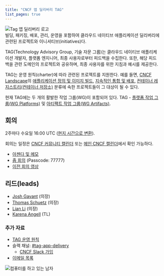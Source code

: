 ```yaml
---
title: "CNCF 앱 딜리버리 TAG"
list_pages: true
---
```


<div class="row mt-5 mb-3">
    <div class="col-lg-6">
        <img src="/images/tag-app-delivery-horizontal-color.svg" alt="Tag 앱 딜리버리 로고" style="max-width: 300px;">
    </div>
    <div class="col-lg-6">
        <div class="lead">
        빌딩, 패키징, 배포, 관리, 운영을 포함하여 클라우드 네이티브 애플리케이션 딜리버리에 관련된 프로젝트와 이니셔티브(initiatives)다.
        </div>
    </div>
</div>

TAG(Technology Advisory Group, 기술 자문 그룹)는 클라우드 네이티브 애플리케이션 개발자, 플랫폼 
엔지니어, 최종 사용자로부터 피드백을 수집한다. 또한, 해당 피드백을 관련 도메인의 프로젝트와 공유하며,
최종 사용자를 위한 지침과 예시를 제공한다.

TAG는 운영 원칙(charter)에 따라 관련된 프로젝트를 지원한다. 
예를 들면, [CNCF Landscape](https://landscape.cncf.io/card-mode)의 [애플리케이션 정의 및 이미지 빌드](https://landscape.cncf.io/card-mode?category=application-definition-image-build&project=hosted), 
[지속적인 통합 및 배포](https://landscape.cncf.io/card-mode?category=continuous-integration-delivery&project=hosted), 
[컨테이너 레지스트리(컨테이너 저장소)](https://landscape.cncf.io/card-mode?category=container-registry&project=hosted) 분류에 속한 프로젝트들이 그 대상이 될 수 있다.

현재 TAG에는 두 개의 활발한 작업 그룹(WG)이 포함되어 있다. TAG - [플랫폼 작업 그룹(WG Platforms)](./wgs/platforms/) 및 [아티팩트 작업 그룹(WG Artifacts)](./wgs/artifacts/).

## 회의

2주마다 수요일 16:00 UTC ([현지 시간으로 변환](https://dateful.com/convert/utc?t=16)).

회의는 일정은 [CNCF 커뮤니티 캘린더](https://community.cncf.io/tag-app-delivery/) 또는 [메인 CNCF 캘린더](https://www.cncf.io/calendar/)에서 확인 가능하다.

* [아젠다 및 메모](https://docs.google.com/document/d/1OykvqvhSG4AxEdmDMXilrupsX2n1qCSJUWwTc3I7AOs/edit#)
* [줌 회의](https://zoom.us/j/7276783015) (Passcode: 77777)
* [이전 회의 영상](https://www.youtube.com/playlist?list=PLj6h78yzYM2OHd1Ht3jiZuucWzvouAAci)

## 리드(leads)

- [Josh Gavant](https://github.com/joshgav) (의장)
- [Thomas Schuetz](https://github.com/thschue) (의장)
- [Lian Li](https://github.com/lianmakesthings) (의장)
- [Karena Angell](https://github.com/angellk) (TL)

### 추가 자료

- [TAG 운영 원칙](https://github.com/cncf/toc/blob/main/tags/tag-charters/app-delivery.md)
- 슬랙 채널: [#tag-app-delivery](https://cloud-native.slack.com/messages/CL3SL0CP5)
    - [CNCF Slack 가입](https://slack.cncf.io/)
- [이메일 목록](https://lists.cncf.io/g/cncf-tag-app-delivery/topics)

<p class="mt-5"><img src="/images/man-using-laptop.jpg" alt="컴퓨터를 하고 있는 남자"></p>

